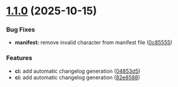 # [1.1.0](https://github.com/seanthw/odoo-barcode-generator/compare/v1.0.0...v1.1.0) (2025-10-15)


### Bug Fixes

* **manifest:** remove invalid character from manifest file ([0c85555](https://github.com/seanthw/odoo-barcode-generator/commit/0c85555232139ca5484b689f24ca4072602c0a90))


### Features

* **ci:** add automatic changelog generation ([04853d5](https://github.com/seanthw/odoo-barcode-generator/commit/04853d5afdc50e9d12f481eee19c8e33f8e49ef8))
* **ci:** add automatic changelog generation ([82e8588](https://github.com/seanthw/odoo-barcode-generator/commit/82e8588880359245a906ca6e864ab650e896846f))
